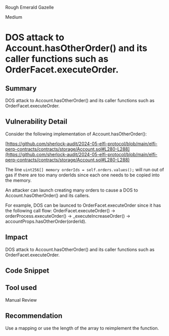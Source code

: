 Rough Emerald Gazelle

Medium

# DOS attack to Account.hasOtherOrder() and its caller functions such as OrderFacet.executeOrder.

## Summary
DOS attack to Account.hasOtherOrder() and its caller functions such as OrderFacet.executeOrder.

## Vulnerability Detail

Consider the following implementation of Account.hasOtherOrder():

[https://github.com/sherlock-audit/2024-05-elfi-protocol/blob/main/elfi-perp-contracts/contracts/storage/Account.sol#L280-L288](https://github.com/sherlock-audit/2024-05-elfi-protocol/blob/main/elfi-perp-contracts/contracts/storage/Account.sol#L280-L288)

The line ``uint256[] memory orderIds = self.orders.values();`` will run out of gas if there are too many orderIds since each one needs to be copied into the memory. 

An attacker can launch creating many orders to cause a DOS to Account.hasOtherOrder() and its callers. 

For example, DOS can be launced to OrderFacet.executeOrder since it has the following call flow: OrderFacet.executeOrder() -> orderProcess.executeOrder() -> _executeIncreaseOrder() -> accountProps.hasOtherOrder(orderId).

## Impact
DOS attack to Account.hasOtherOrder() and its caller functions such as OrderFacet.executeOrder.

## Code Snippet

## Tool used

Manual Review

## Recommendation
Use a mapping or use the length of the array to reimplement the function. 
